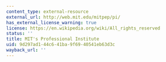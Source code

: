 ```yaml
---
content_type: external-resource
external_url: http://web.mit.edu/mitpep/pi/
has_external_license_warning: true
license: https://en.wikipedia.org/wiki/All_rights_reserved
status: ''
title: MIT's Professional Institute
uid: 9d297ad1-44c6-41ba-9f69-40541eb63d3c
wayback_url: ''
---
```

